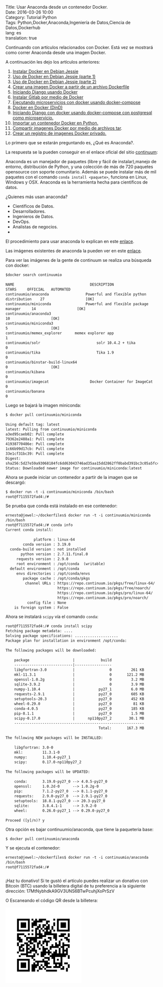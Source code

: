 Title: Usar Anaconda desde un contenedor Docker.   
Date: 2016-03-26 10:00    
Category: Tutorial Python   
Tags: Python,Docker,Anaconda,Ingeniería de Datos,Ciencia de Datos,Dockerhub  
lang: es  
translation: true 

Continuando con artículos relacionados con Docker. Está vez se mostrará como correr Anaconda desde una imagen Docker.

A continuación les dejo los artículos anteriores:
1. [Instalar Docker en Debian Jessie](https://www.seraph.to/instalar-docker-en-debian-jessie.html)  
2. [Uso de Docker en Debian Jessie (parte 1)](https://www.seraph.to/uso-de-docker-en-debian-jessie-parte-1.html)  
3. [Uso de Docker en Debian Jessie (parte 2)](https://www.seraph.to/uso-de-docker-en-debian-jessie-parte-2.html)  
4. [Crear una imagen Docker a partir de un archivo Dockerfile](https://www.seraph.to/crear-una-imagen-docker-a-partir-de-un-archivo-dockerfile.html)  
5. [Iniciando Django usando Docker](https://www.seraph.to/iniciando-django-usando-docker.html)  
6. [Instalar Gitlab por medio de Docker](https://www.seraph.to/instalar-gitlab-por-medio-de-docker.html)  
7. [Ejecutando microservicios con docker usando docker-compose](https://www.seraph.to/ejecutando-micros-servicios-con-docker-usando-docker-compose.html)  
8. [Docker en Docker (DinD)](https://www.seraph.to/docker-en-docker-dind.html)
9. [Iniciando Django con docker usando docker-compose con postgresql como microservicio.](https://www.seraph.to/iniciando-django-con-docker-usando-docker-compose-con-postgresql-como-microservicio.html)
10. [Importar un contenedor Docker en Python.](https://www.seraph.to/importar-un-contenedor-docker-en-python.html#importar-un-contenedor-docker-en-python) 
11. [Compartir imagenes Docker por medio de archivos tar](https://www.seraph.to/compartir-imagenes-docker-por-medio-de-archivos-tar.html#compartir-imagenes-docker-por-medio-de-archivos-tar).
12. [Crear un registro de imagenes Docker privado.](https://www.seraph.to/crear-un-registro-de-imagenes-docker-privado.html#crear-un-registro-de-imagenes-docker-privado)


Lo primero que se estarán preguntando es, ¿Qué es Anaconda?. 

La respuesta se la pueden conseguir en el enlace oficial del sitio [continuum](http://abirtone.com/docker/2015/07/28/uso-de-docker-en-aplicacion-de-nodejs/):

Anaconda es un manejador de paquetes (libre y fácil de instalar),manejo de entorno, distribución de Python, y una colección de más de 720 paquetes opensource con soporte comunitario. Además se puede instalar más de mil paquetes con el comando `conda install <paquete>`, funciona en Linux, Windows y OSX.  Anaconda es la herramienta hecha para cientificos de datos.  

¿Quienes más usan anaconda? 
- Científicos de Datos.  
- Desarrolladores.  
- Ingenieros de Datos.  
- DevOps.  
- Analistas de negocios.   
- 
El procedimiento para usar anaconda lo explican en este [enlace](https://docs.continuum.io/new-anaconda-start-here).

Las imágenes existentes de anaconda la pueden ver en este [enlace](https://hub.docker.com/).

Para ver las imágenes de la gente de continuum se realiza una búsqueda con docker:
```
$docker search continuumio

NAME                                   DESCRIPTION                                           STARS     OFFICIAL   AUTOMATED
continuumio/anaconda                 Powerful and flexible python distribution    27                   [OK]
continuumio/miniconda                Powerful and flexible package manager     14                   [OK]
continuumio/anaconda3                                                                               10                   [OK]
continuumio/miniconda3                                                                                5                    [OK]
continuumio/memex_explorer      memex explorer app                                   1                    
continuumio/solr                          solr 10.4.2 + tika                                       0                    
continuumio/tika                          Tika 1.9                                                     0                    
continuumio/binstar-build-linux64                                                                  0                    [OK]
continuumio/kibana                                                                                       0                    
continuumio/imagecat                   Docker Container for ImageCat                0                    
continuumio/banana                                                                                      0
```
Luego se bajará la imagen miniconda:
```
$ docker pull continuumio/miniconda

Using default tag: latest
latest: Pulling from continuumio/miniconda
a3ed95caeb02: Pull complete 
79362e2488a1: Pull complete 
41938770486e: Pull complete 
1c66b99d17cb: Pull complete 
33e1cf31bc39: Pull complete 
Digest: sha256:5d27e59a93068184fc6dd63043746ad35aa15dd2862ff0babd391bc3c05a5fc4
Status: Downloaded newer image for continuumio/miniconda:latest
```
Ahora se puede iniciar un contenedor a partir de la imagen que se descargó:
```
$ docker run -t -i continuumio/miniconda /bin/bash
root@f7115572fad4:/# 
```
Se prueba que conda está instalado en ese contenedor:
```
ernesto@jewel:~/dockerfiles$ docker run -t -i continuumio/miniconda /bin/bash
root@f7115572fad4:/# conda info
Current conda install:

             platform : linux-64
        conda version : 3.19.0
  conda-build version : not installed
       python version : 2.7.11.final.0
     requests version : 2.9.0
     root environment : /opt/conda  (writable)
  default environment : /opt/conda
     envs directories : /opt/conda/envs
        package cache : /opt/conda/pkgs
         channel URLs : https://repo.continuum.io/pkgs/free/linux-64/
                        https://repo.continuum.io/pkgs/free/noarch/
                        https://repo.continuum.io/pkgs/pro/linux-64/
                        https://repo.continuum.io/pkgs/pro/noarch/
          config file : None
    is foreign system : False

```

Ahora se instalará `scipy` vía el comando `conda`:
```
root@f7115572fad4:/# conda install scipy
Fetching package metadata: ....
Solving package specifications: ....................
Package plan for installation in environment /opt/conda:

The following packages will be downloaded:

    package                    |            build
    ---------------------------|-----------------
    libgfortran-3.0            |                0         261 KB
    mkl-11.3.1                 |                0       121.2 MB
    openssl-1.0.2g             |                0         3.2 MB
    sqlite-3.9.2               |                0         3.9 MB
    numpy-1.10.4               |           py27_1         6.0 MB
    requests-2.9.1             |           py27_0         605 KB
    setuptools-20.3            |           py27_0         452 KB
    wheel-0.29.0               |           py27_0          81 KB
    conda-4.0.5                |           py27_0         185 KB
    pip-8.1.1                  |           py27_0         1.5 MB
    scipy-0.17.0               |      np110py27_2        30.1 MB
    ------------------------------------------------------------
                                           Total:       167.3 MB

The following NEW packages will be INSTALLED:

    libgfortran: 3.0-0             
    mkl:         11.3.1-0          
    numpy:       1.10.4-py27_1     
    scipy:       0.17.0-np110py27_2

The following packages will be UPDATED:

    conda:       3.19.0-py27_0 --> 4.0.5-py27_0      
    openssl:     1.0.2d-0      --> 1.0.2g-0          
    pip:         7.1.2-py27_0  --> 8.1.1-py27_0      
    requests:    2.9.0-py27_0  --> 2.9.1-py27_0      
    setuptools:  18.8.1-py27_0 --> 20.3-py27_0       
    sqlite:      3.8.4.1-1     --> 3.9.2-0           
    wheel:       0.26.0-py27_1 --> 0.29.0-py27_0     

Proceed ([y]/n)? y
```
Otra opción es bajar continuumio/anaconda, que tiene la paqueteria base:
```
$ docker pull continuumio/anaconda
```
Y se ejecuta el contenedor:
```
ernesto@jewel:~/dockerfiles$ docker run -t -i continuumio/anaconda /bin/bash
root@f7115572fad4:/#
```
##  ##
¡Haz tu donativo!
Si te gustó el artículo puedes realizar un donativo con Bitcoin (BTC)
usando la billetera digital de tu preferencia a la siguiente
dirección: 17MtNybhdkA9GV3UNS6BTwPcuhjXoPrSzV

O Escaneando el código QR desde la billetera:

![17MtNybhdkA9GV3UNS6BTwPcuhjXoPrSzV](./images/17MtNybhdkA9GV3UNS6BTwPcuhjXoPrSzV.png)
